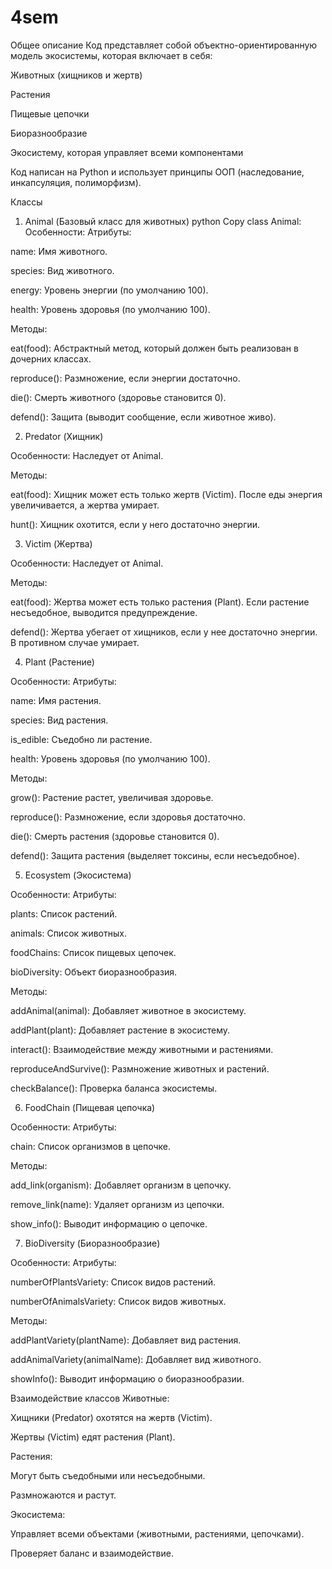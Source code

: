 # 4sem
Общее описание
Код представляет собой объектно-ориентированную модель экосистемы, которая включает в себя:

Животных (хищников и жертв)

Растения

Пищевые цепочки

Биоразнообразие

Экосистему, которая управляет всеми компонентами

Код написан на Python и использует принципы ООП (наследование, инкапсуляция, полиморфизм).

Классы
1. Animal (Базовый класс для животных)
python
Copy
class Animal:
Особенности:
Атрибуты:

name: Имя животного.

species: Вид животного.

energy: Уровень энергии (по умолчанию 100).

health: Уровень здоровья (по умолчанию 100).

Методы:

eat(food): Абстрактный метод, который должен быть реализован в дочерних классах.

reproduce(): Размножение, если энергии достаточно.

die(): Смерть животного (здоровье становится 0).

defend(): Защита (выводит сообщение, если животное живо).

2. Predator (Хищник)

Особенности:
Наследует от Animal.

Методы:

eat(food): Хищник может есть только жертв (Victim). После еды энергия увеличивается, а жертва умирает.

hunt(): Хищник охотится, если у него достаточно энергии.

3. Victim (Жертва)

Особенности:
Наследует от Animal.

Методы:

eat(food): Жертва может есть только растения (Plant). Если растение несъедобное, выводится предупреждение.

defend(): Жертва убегает от хищников, если у нее достаточно энергии. В противном случае умирает.

4. Plant (Растение)

Особенности:
Атрибуты:

name: Имя растения.

species: Вид растения.

is_edible: Съедобно ли растение.

health: Уровень здоровья (по умолчанию 100).

Методы:

grow(): Растение растет, увеличивая здоровье.

reproduce(): Размножение, если здоровья достаточно.

die(): Смерть растения (здоровье становится 0).

defend(): Защита растения (выделяет токсины, если несъедобное).

5. Ecosystem (Экосистема)

Особенности:
Атрибуты:

plants: Список растений.

animals: Список животных.

foodChains: Список пищевых цепочек.

bioDiversity: Объект биоразнообразия.

Методы:

addAnimal(animal): Добавляет животное в экосистему.

addPlant(plant): Добавляет растение в экосистему.

interact(): Взаимодействие между животными и растениями.

reproduceAndSurvive(): Размножение животных и растений.

checkBalance(): Проверка баланса экосистемы.

6. FoodChain (Пищевая цепочка)

Особенности:
Атрибуты:

chain: Список организмов в цепочке.

Методы:

add_link(organism): Добавляет организм в цепочку.

remove_link(name): Удаляет организм из цепочки.

show_info(): Выводит информацию о цепочке.

7. BioDiversity (Биоразнообразие)

Особенности:
Атрибуты:

numberOfPlantsVariety: Список видов растений.

numberOfAnimalsVariety: Список видов животных.

Методы:

addPlantVariety(plantName): Добавляет вид растения.

addAnimalVariety(animalName): Добавляет вид животного.

showInfo(): Выводит информацию о биоразнообразии.

Взаимодействие классов
Животные:

Хищники (Predator) охотятся на жертв (Victim).

Жертвы (Victim) едят растения (Plant).

Растения:

Могут быть съедобными или несъедобными.

Размножаются и растут.

Экосистема:

Управляет всеми объектами (животными, растениями, цепочками).

Проверяет баланс и взаимодействие.

